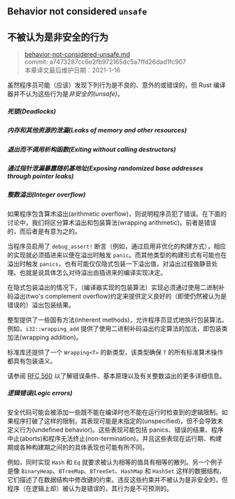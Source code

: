 ## Behavior not considered `unsafe`
## 不被认为是非安全的行为

>[behavior-not-considered-unsafe.md](https://github.com/rust-lang/reference/blob/master/src/behavior-not-considered-unsafe.md)\
>commit: a7473287cc6e2fb972165dc5a7ffd26dad1fc907 \
>本章译文最后维护日期：2021-1-16

虽然程序员可能（应该）发现下列行为是不良的、意外的或错误的，但 Rust 编译器并不认为这些行为是*非安全的(unsafe)*。

##### 死锁(Deadlocks)
##### 内存和其他资源的泄漏(Leaks of memory and other resources)
##### 退出而不调用析构函数(Exiting without calling destructors)
##### 通过指针泄漏暴露随机基地址(Exposing randomized base addresses through pointer leaks)
##### 整数溢出(Integer overflow)

如果程序包含算术溢出(arithmetic overflow)，则说明程序员犯了错误。在下面的讨论中，我们将区分算术溢出和包装算法(wrapping arithmetic)。前者是错误的，而后者是有意为之的。

当程序员启用了 `debug_assert!` 断言（例如，通过启用非优化的构建方式），相应的实现就必须插进来以便在溢出时触发 `panic`。而其他类型的构建形式有可能也在溢出时触发 `panics`，也有可能仅仅隐式包装一下溢出值，对溢出过程做静音处理。也就是说具体怎么对待溢出由插进来的编译实现决定。

在隐式包装溢出的情况下，（编译器实现的包装算法）实现必须通过使用二进制补码溢出(two's complement overflow)约定来提供定义良好的（即使仍然被认为是错误的）溢出包装结果。

整型提供了一些固有方法(inherent methods)，允许程序员显式地执行包装算法。例如，`i32::wrapping_add` 提供了使用二进制补码溢出约定算法的加法，即包装类加法(wrapping addition)。

标准库还提供了一个 `Wrapping<T>` 的新类型，该类型确保 `T` 的所有标准算术操作都具有包装语义。

请参阅 [RFC 560] 以了解错误条件、基本原理以及有关整数溢出的更多详细信息。

##### 逻辑错误(Logic errors)

安全代码可能会被添加一些既不能在编译时也不能在运行时检查到的逻辑限制。如果程序打破了这样的限制，其表现可能是未指定的(unspecified)，但不会导致未定义行为(undefined behavior)。这些表现可能包括 panics、错误的结果、程序中止(aborts)和程序无法终止(non-termination)。并且这些表现在运行期、构建期或各种构建期之间的的具体表现也可能有所不同。

例如，同时实现 `Hash` 和 `Eq` 就要求被认为相等的值具有相等的散列。另一个例子是像 `BinaryHeap`、`BTreeMap`、`BTreeSet`、`HashMap` 和 `HashSet` 这样的数据结构，它们描述了在数据结构中修改键的约束。违反这些约束并不被认为是非安全的，但程序（在逻辑上却）被认为是错误的，其行为是不可预测的。

[RFC 560]: https://github.com/rust-lang/rfcs/blob/master/text/0560-integer-overflow.md

<!-- 2021-1-16-->
<!-- checked -->
